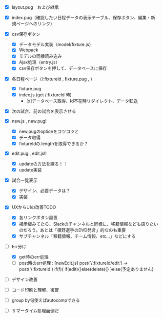 - [x] layout.pug　および継承
- [x] index.pug（確認したい日程データの表示テーブル、保存ボタン、編集・新規ページへのリンク）
- [x] csv保存ボタン
  - [x] データモデル実装（model/fixture.js）
  - [x] Webpack
  - [x] モデルの同機読み込み
  - [x] Ajax処理（entry.js）
  - [x] csv保存ボタンを押して、データベースに保存

- [x] 各日程ページ（/:fixtureId , fixture.pug , ）
  - [x] fixture.pug
  - [x] index.js (get /:fixtureId 時)
    - [x]データベース取得、Id不在時リダイレクト、データ転送

- [x] 次の試合、前の試合を表示させる

- [x] new.js , new.pug!
  - [x] new.pugのoptionをコツコツと
  - [x] データ取得
  - [x] fixtureIdの.lengthを取得できるか？
  
- [x] edit.pug , edit.js!!
    - [x] updateの方法を練る！！
    - [x] update実装

- [x] 試合一覧表示
    - [x] デザイン、必要データは？
    - [x] 実装

- [x] UXからUIの改善TODO
    - [x] 各リンクボタン設置
    - [x] 掲示板みてたら、Slackのチャンネルと同様に、移籍情報なども語りたいのだろう。あとは「槙野選手のDVD発言」的なのも重要
    - [x] サブチャンネル「移籍情報、チーム情報、etc...」などにする

- [ ] Err分け
    - [x] get時のerr処理
    - [ ] post時のerr処理 : [newEdit.js] post('/:fixtureId/edit') → post('/:fixtureId') if(f){ if(edit){}else(delete){} }else{予定ありません}

- [ ] デザイン改善

- [ ] コード印刷と理解、復習

- [ ] group by句使えばautocompできる

- [ ] サマータイム処理面倒だ